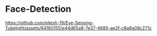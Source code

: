 # Face-Detection
 


https://github.com/nitesh-19/Eye-Sensing-Tubelight/assets/64160155/e44d65a8-7e37-4685-ae2f-c8a9a08c271c

